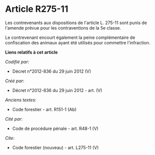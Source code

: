 # Article R275-11

Les contrevenants aux dispositions de l'article L. 275-11 sont punis de l'amende prévue pour les contraventions de la 5e
classe.

Le contrevenant encourt également la peine complémentaire de confiscation des animaux ayant été utilisés pour commettre
l'infraction.

**Liens relatifs à cet article**

_Codifié par_:

  - Décret n°2012-836 du 29 juin 2012 (V)

_Créé par_:

  - Décret n°2012-836 du 29 juin 2012 - art. (V)

_Anciens textes_:

  - Code forestier - art. R151-1 (Ab)

_Cité par_:

  - Code de procédure pénale - art. R48-1 (V)

_Cite_:

  - Code forestier (nouveau) - art. L275-11 (V)
